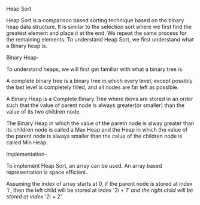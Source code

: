 Heap Sort

Heap Sort is a comparison based sorting technique based on the binary heap data structure. It is similar to the selection sort where we first find the greatest element and place it at the end. We repeat the same process for the remaining elements. To understand Heap Sort, we first understand what a Binary heap is.

Binary Heap-

To understand heaps, we will first get familiar with what a binary tree is. 

A complete binary tree is a binary tree in which every level, except possibly the last level is completely filled, and all nodes are far left as possible.

A Binary Heap is a Complete Binary Tree where items are stored in an order such that the value of parent node is always greater(or smaller) than the value of its two children node.

The Binary Heap in which the value of the paretn node is alway greater than its children node is called a Max Heap and the Heap in which the value of the parent node is always smaller than the calue of the children node is called Min Heap.

Implementation-

To implement Heap Sort, an array can be used. An array based representation is space efficient. 

Assuming the index of array starts at 0, if the parent node is stored at index 'i', then the left child will be stored at index '2*i + 1' and the right child will be stored at index '2*i + 2'. 

